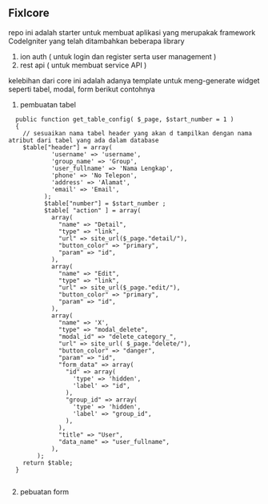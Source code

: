 ## Fixlcore

repo ini adalah starter untuk membuat aplikasi yang merupakak framework CodeIgniter yang telah ditambahkan beberapa library 
1. ion auth ( untuk login dan register serta user management )
2. rest api ( untuk membuat service API )

kelebihan dari core ini adalah adanya template untuk meng-generate widget seperti tabel, modal, form
berikut contohnya 
1. pembuatan tabel

```
  public function get_table_config( $_page, $start_number = 1 )
  {
	// sesuaikan nama tabel header yang akan d tampilkan dengan nama atribut dari tabel yang ada dalam database
    $table["header"] = array(
			'username' => 'username',
			'group_name' => 'Group',
			'user_fullname' => 'Nama Lengkap',
			'phone' => 'No Telepon',
			'address' => 'Alamat',
			'email' => 'Email',
		  );
		  $table["number"] = $start_number ;
		  $table[ "action" ] = array(
			array(
			  "name" => "Detail",
			  "type" => "link",
			  "url" => site_url($_page."detail/"),
			  "button_color" => "primary",
			  "param" => "id",
			),
			array(
			  "name" => "Edit",
			  "type" => "link",
			  "url" => site_url($_page."edit/"),
			  "button_color" => "primary",
			  "param" => "id",
			),
			array(
			  "name" => 'X',
			  "type" => "modal_delete",
			  "modal_id" => "delete_category_",
			  "url" => site_url( $_page."delete/"),
			  "button_color" => "danger",
			  "param" => "id",
			  "form_data" => array(
				"id" => array(
				  'type' => 'hidden',
				  'label' => "id",
				),
				"group_id" => array(
				  'type' => 'hidden',
				  'label' => "group_id",
				),
			  ),
			  "title" => "User",
			  "data_name" => "user_fullname",
			),
		);
    return $table;
  }
  
```
2. pebuatan form
